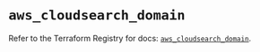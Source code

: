 # `aws_cloudsearch_domain`

Refer to the Terraform Registry for docs: [`aws_cloudsearch_domain`](https://registry.terraform.io/providers/hashicorp/aws/5.33.0/docs/resources/cloudsearch_domain).
